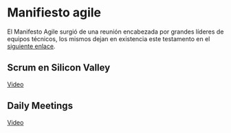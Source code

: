 # Manifiesto agile 
El Manifesto Agile surgió de una reunión encabezada por grandes líderes de equipos técnicos, los mismos dejan en existencia este testamento en el [siguiente enlace](https://agilemanifesto.org/iso/es/manifesto.html).

## Scrum en Silicon Valley
[Video](https://www.youtube.com/watch?v=Zc6pnc3Ch6Y)

## Daily Meetings

[Video](https://www.youtube.com/watch?v=16IoziutCZs)


